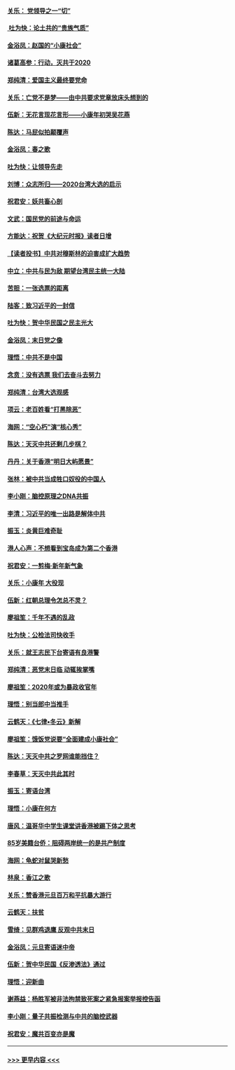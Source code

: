#### [关乐： 党领导之一“切”](../pages/nsc993/n11804505.md?t=01191922) 
#### [ 吐为快：论土共的“贵族气质”](../pages/nsc993/n11804490.md?t=01191922) 
#### [金浴凤：赵国的“小康社会”](../pages/nsc993/n11804452.md?t=01191922) 
#### [诸葛高参：行动，灭共于2020](../pages/nsc993/n11804120.md?t=01191922) 
#### [郑纯清：爱国主义最终要党命](../pages/nsc993/n11802197.md?t=01191922) 
#### [关乐：亡党不是梦——由中共要求党章放床头想到的](../pages/nsc993/n11802156.md?t=01191922) 
#### [伍新：无花言现花言形——小康年初哭吴花燕](../pages/nsc993/n11800044.md?t=01191922) 
#### [陈达：马屁似拍颠覆声](../pages/nsc993/n11800010.md?t=01191922) 
#### [金浴凤：春之歌](../pages/nsc993/n11797687.md?t=01191922) 
#### [吐为快：让领导先走](../pages/nsc993/n11797512.md?t=01191922) 
#### [刘博：众志所归——2020台湾大选的启示](../pages/nsc993/n11796878.md?t=01191922) 
#### [祝君安：妖共畜心剖](../pages/nsc993/n11794273.md?t=01191922) 
#### [文武：国民党的前途与命运](../pages/nsc993/n11794198.md?t=01191922) 
#### [方能达：祝贺《大纪元时报》读者日增](../pages/nsc993/n11793807.md?t=01191922) 
#### [【读者投书】中共对穆斯林的迫害成扩大趋势](../pages/nsc993/n11791371.md?t=01191922) 
#### [中立：中共与民为敌 期望台湾民主统一大陆](../pages/nsc993/n11790392.md?t=01191922) 
#### [苦胆：一张选票的距离](../pages/nsc993/n11788914.md?t=01191922) 
#### [陆客：致习近平的一封信](../pages/nsc993/n11788867.md?t=01191922) 
#### [吐为快：贺中华民国之民主光大](../pages/nsc993/n11788618.md?t=01191922) 
#### [金浴凤：末日党之像](../pages/nsc993/n11787475.md?t=01191922) 
#### [理悟：中共不是中国](../pages/nsc993/n11787463.md?t=01191922) 
#### [念贲：没有选票  我们去奋斗去努力](../pages/nsc993/n11787398.md?t=01191922) 
#### [郑纯清：台湾大选观感](../pages/nsc993/n11786210.md?t=01191922) 
#### [项云：老百姓看“打黑除恶”](../pages/nsc993/n11785398.md?t=01191922) 
#### [海网：“空心朽”演“核心秀”](../pages/nsc993/n11783874.md?t=01191922) 
#### [陈达：天灭中共还剩几步棋？](../pages/nsc993/n11783719.md?t=01191922) 
#### [丹丹：关于香港“明日大屿愿景”](../pages/nsc993/n11783273.md?t=01191922) 
#### [张林：被中共当成牲口奴役的中国人](../pages/nsc993/n11782397.md?t=01191922) 
#### [李小刚：脑控原理之DNA共振](../pages/nsc993/n11780962.md?t=01191922) 
#### [李清：习近平的唯一出路是解体中共](../pages/nsc993/n11780866.md?t=01191922) 
#### [振玉：炎黄巨难奇耻](../pages/nsc993/n11779632.md?t=01191922) 
#### [港人心声：不想看到宝岛成为第二个香港](../pages/nsc993/n11778817.md?t=01191922) 
#### [祝君安：一剪梅‧新年新气象](../pages/nsc993/n11776340.md?t=01191922) 
#### [关乐：小康年 大役现](../pages/nsc993/n11774213.md?t=01191922) 
#### [伍新：红朝总理令怎总不灵？](../pages/nsc993/n11770813.md?t=01191922) 
#### [廖祖笙：千年不遇的乱政](../pages/nsc993/n11770373.md?t=01191922) 
#### [吐为快：公检法司快收手](../pages/nsc993/n11770359.md?t=01191922) 
#### [关乐：就王志民下台寄语有良港警](../pages/nsc993/n11769903.md?t=01191922) 
#### [郑纯清：恶党末日临 动辄挨掌嘴](../pages/nsc993/n11769356.md?t=01191922) 
#### [廖祖笙：2020年或为暴政收官年](../pages/nsc993/n11768216.md?t=01191922) 
#### [理悟：别当郎中当推手](../pages/nsc993/n11768243.md?t=01191922) 
#### [云鹤天：《七律▪冬云》新解](../pages/nsc993/n11768204.md?t=01191922) 
#### [廖祖笙：饿饭党说要“全面建成小康社会”](../pages/nsc993/n11767482.md?t=01191922) 
#### [陈达：天灭中共之罗网谁能挡住？](../pages/nsc993/n11767465.md?t=01191922) 
#### [李春草：天灭中共此其时](../pages/nsc993/n11767452.md?t=01191922) 
#### [振玉：寄语台湾](../pages/nsc993/n11767432.md?t=01191922) 
#### [理悟：小康在何方](../pages/nsc993/n11767394.md?t=01191922) 
#### [唐风：温哥华中学生课堂讲香港被踢下体之思考](../pages/nsc993/n11766848.md?t=01191922) 
#### [85岁美籍台侨：阻碍两岸统一的是共产制度](../pages/nsc993/n11765043.md?t=01191922) 
#### [海网：龟蛇对鼠哭新愁](../pages/nsc993/n11764895.md?t=01191922) 
#### [林泉：香江之歌](../pages/nsc993/n11764415.md?t=01191922) 
#### [关乐：赞香港元旦百万和平抗暴大游行](../pages/nsc993/n11764382.md?t=01191922) 
#### [云鹤天：扶贫](../pages/nsc993/n11764245.md?t=01191922) 
#### [雪绮：见群鸡退鹰  反观中共末日](../pages/nsc993/n11762112.md?t=01191922) 
#### [金浴凤：元旦寄语迷中帝](../pages/nsc993/n11761788.md?t=01191922) 
#### [伍新：贺中华民国《反渗透法》通过](../pages/nsc993/n11761994.md?t=01191922) 
#### [理悟：迎新曲](../pages/nsc993/n11761152.md?t=01191922) 
#### [谢燕益：杨胜军被非法拘禁致死案之紧急报案举报控告函](../pages/nsc993/n11756134.md?t=01191922) 
#### [李小刚：量子共振检测与中共的脑控武器](../pages/nsc993/n11754518.md?t=01191922) 
#### [祝君安：魔共百变亦是魔](../pages/nsc993/n11754469.md?t=01191922) 

----
#### [ >>> 更早内容 <<< ](../indexes/nsc993-earlier.md)

